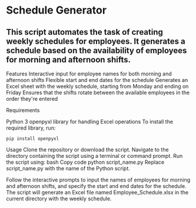 # Schedule Generator

## This script automates the task of creating weekly schedules for employees. It generates a schedule based on the availability of employees for morning and afternoon shifts.

Features
Interactive input for employee names for both morning and afternoon shifts
Flexible start and end dates for the schedule
Generates an Excel sheet with the weekly schedule, starting from Monday and ending on Friday
Ensures that the shifts rotate between the available employees in the order they're entered

Requirements

Python 3
openpyxl library for handling Excel operations
To install the required library, run:

```
pip install openpyxl
```  
Usage
Clone the repository or download the script.
Navigate to the directory containing the script using a terminal or command prompt.
Run the script using:
bash
Copy code
python script_name.py
Replace script_name.py with the name of the Python script.

Follow the interactive prompts to input the names of employees for morning and afternoon shifts, and specify the start and end dates for the schedule.
The script will generate an Excel file named Employee_Schedule.xlsx in the current directory with the weekly schedule.
